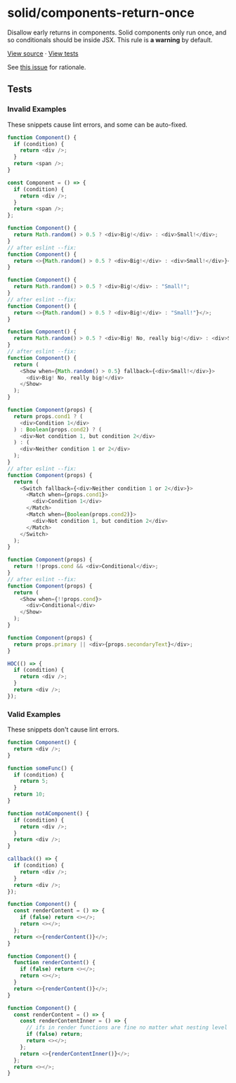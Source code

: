 <!-- doc-gen HEADER -->
# solid/components-return-once
Disallow early returns in components. Solid components only run once, and so conditionals should be inside JSX.
This rule is **a warning** by default.

[View source](../src/rules/components-return-once.ts) · [View tests](../test/rules/components-return-once.test.ts)
<!-- end-doc-gen -->

See [this issue](https://github.com/solidjs-community/eslint-plugin-solid/issues/24) for rationale.

<!-- doc-gen OPTIONS -->

<!-- end-doc-gen -->

<!-- doc-gen CASES -->
## Tests

### Invalid Examples

These snippets cause lint errors, and some can be auto-fixed.

```js
function Component() {
  if (condition) {
    return <div />;
  }
  return <span />;
}

const Component = () => {
  if (condition) {
    return <div />;
  }
  return <span />;
};

function Component() {
  return Math.random() > 0.5 ? <div>Big!</div> : <div>Small!</div>;
}
// after eslint --fix:
function Component() {
  return <>{Math.random() > 0.5 ? <div>Big!</div> : <div>Small!</div>}</>;
}

function Component() {
  return Math.random() > 0.5 ? <div>Big!</div> : "Small!";
}
// after eslint --fix:
function Component() {
  return <>{Math.random() > 0.5 ? <div>Big!</div> : "Small!"}</>;
}

function Component() {
  return Math.random() > 0.5 ? <div>Big! No, really big!</div> : <div>Small!</div>;
}
// after eslint --fix:
function Component() {
  return (
    <Show when={Math.random() > 0.5} fallback={<div>Small!</div>}>
      <div>Big! No, really big!</div>
    </Show>
  );
}

function Component(props) {
  return props.cond1 ? (
    <div>Condition 1</div>
  ) : Boolean(props.cond2) ? (
    <div>Not condition 1, but condition 2</div>
  ) : (
    <div>Neither condition 1 or 2</div>
  );
}
// after eslint --fix:
function Component(props) {
  return (
    <Switch fallback={<div>Neither condition 1 or 2</div>}>
      <Match when={props.cond1}>
        <div>Condition 1</div>
      </Match>
      <Match when={Boolean(props.cond2)}>
        <div>Not condition 1, but condition 2</div>
      </Match>
    </Switch>
  );
}

function Component(props) {
  return !!props.cond && <div>Conditional</div>;
}
// after eslint --fix:
function Component(props) {
  return (
    <Show when={!!props.cond}>
      <div>Conditional</div>
    </Show>
  );
}

function Component(props) {
  return props.primary || <div>{props.secondaryText}</div>;
}

HOC(() => {
  if (condition) {
    return <div />;
  }
  return <div />;
});
```

### Valid Examples

These snippets don't cause lint errors.

```js
function Component() {
  return <div />;
}

function someFunc() {
  if (condition) {
    return 5;
  }
  return 10;
}

function notAComponent() {
  if (condition) {
    return <div />;
  }
  return <div />;
}

callback(() => {
  if (condition) {
    return <div />;
  }
  return <div />;
});

function Component() {
  const renderContent = () => {
    if (false) return <></>;
    return <></>;
  };
  return <>{renderContent()}</>;
}

function Component() {
  function renderContent() {
    if (false) return <></>;
    return <></>;
  }
  return <>{renderContent()}</>;
}

function Component() {
  const renderContent = () => {
    const renderContentInner = () => {
      // ifs in render functions are fine no matter what nesting level this is
      if (false) return;
      return <></>;
    };
    return <>{renderContentInner()}</>;
  };
  return <></>;
}
```
<!-- end-doc-gen -->
